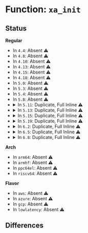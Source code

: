 # Function: <code>xa_init</code>

## Status
<b>Regular</b>
<ul>
<li>
In <code>4.4</code>: Absent ⚠️
</li>
<li>
In <code>4.8</code>: Absent ⚠️
</li>
<li>
In <code>4.10</code>: Absent ⚠️
</li>
<li>
In <code>4.13</code>: Absent ⚠️
</li>
<li>
In <code>4.15</code>: Absent ⚠️
</li>
<li>
In <code>4.18</code>: Absent ⚠️
</li>
<li>
In <code>5.0</code>: Absent ⚠️
</li>
<li>
In <code>5.3</code>: Absent ⚠️
</li>
<li>
In <code>5.4</code>: Absent ⚠️
</li>
<li>
In <code>5.8</code>: Absent ⚠️
</li>
<li>
<details>
<summary>In <code>5.11</code>: Duplicate, Full Inline ⚠️</summary>

**Collision:** Static Duplication

**Inline:** Full

**Transformation:** False

**Instances:**

```
In arch/x86/kernel/cpu/sgx/driver.c (ffffffff810656df)
Location: include/linux/xarray.h:389
Inline: True
Inline callers:
  - arch/x86/kernel/cpu/sgx/driver.c:sgx_open
```
```
In fs/io_uring.c (ffffffff8138a857)
Location: include/linux/xarray.h:389
Inline: True
Inline callers:
  - fs/io_uring.c:io_uring_alloc_task_context
```
</details>
</li>
<li>
<details>
<summary>In <code>5.13</code>: Duplicate, Full Inline ⚠️</summary>

**Collision:** Static Duplication

**Inline:** Full

**Transformation:** False

**Instances:**

```
In arch/x86/kernel/cpu/sgx/driver.c (ffffffff81065daf)
Location: include/linux/xarray.h:391
Inline: True
Inline callers:
  - arch/x86/kernel/cpu/sgx/driver.c:sgx_open
```
```
In arch/x86/kernel/cpu/sgx/virt.c (ffffffff81069854)
Location: include/linux/xarray.h:391
Inline: True
Inline callers:
  - arch/x86/kernel/cpu/sgx/virt.c:sgx_vepc_open
```
```
In fs/io_uring.c (ffffffff81392489)
Location: include/linux/xarray.h:391
Inline: True
Inline callers:
  - fs/io_uring.c:io_uring_alloc_task_context
```
```
In block/genhd.c (ffffffff8157e8ef)
Location: include/linux/xarray.h:391
Inline: True
Inline callers:
  - block/genhd.c:__alloc_disk_node
```
</details>
</li>
<li>
<details>
<summary>In <code>5.15</code>: Duplicate, Full Inline ⚠️</summary>

**Collision:** Static Duplication

**Inline:** Full

**Transformation:** False

**Instances:**

```
In arch/x86/kernel/cpu/sgx/driver.c (ffffffff8106fecf)
Location: include/linux/xarray.h:391
Inline: True
Inline callers:
  - arch/x86/kernel/cpu/sgx/driver.c:sgx_open
```
```
In arch/x86/kernel/cpu/sgx/virt.c (ffffffff81073f34)
Location: include/linux/xarray.h:391
Inline: True
Inline callers:
  - arch/x86/kernel/cpu/sgx/virt.c:sgx_vepc_open
```
```
In fs/io_uring.c (ffffffff813e04b6)
Location: include/linux/xarray.h:391
Inline: True
Inline callers:
  - fs/io_uring.c:io_uring_alloc_task_context
```
```
In block/genhd.c (ffffffff815e3e30)
Location: include/linux/xarray.h:391
Inline: True
Inline callers:
  - block/genhd.c:__alloc_disk_node
```
</details>
</li>
<li>
<details>
<summary>In <code>5.19</code>: Duplicate, Full Inline ⚠️</summary>

**Collision:** Static Duplication

**Inline:** Full

**Transformation:** False

**Instances:**

```
In arch/x86/kernel/cpu/sgx/driver.c (ffffffff8107d7e1)
Location: include/linux/xarray.h:392
Inline: True
Inline callers:
  - arch/x86/kernel/cpu/sgx/driver.c:sgx_open
```
```
In arch/x86/kernel/cpu/sgx/virt.c (ffffffff81082464)
Location: include/linux/xarray.h:392
Inline: True
Inline callers:
  - arch/x86/kernel/cpu/sgx/virt.c:sgx_vepc_open
```
```
In kernel/irq/msi.c (ffffffff8116f08c)
Location: include/linux/xarray.h:392
Inline: True
Inline callers:
  - kernel/irq/msi.c:msi_setup_device_data
```
```
In block/blk-mq.c (ffffffff8168a995)
Location: include/linux/xarray.h:392
Inline: True
Inline callers:
  - block/blk-mq.c:blk_mq_init_allocated_queue
```
```
In block/genhd.c (ffffffff816930fd)
Location: include/linux/xarray.h:392
Inline: True
Inline callers:
  - block/genhd.c:__alloc_disk_node
```
```
In io_uring/io_uring.c (ffffffff81e8ec79)
Location: include/linux/xarray.h:392
Inline: True
Inline callers:
  - io_uring/io_uring.c:io_uring_alloc_task_context
  - io_uring/io_uring.c:io_ring_ctx_alloc
```
</details>
</li>
<li>
<details>
<summary>In <code>6.2</code>: Duplicate, Full Inline ⚠️</summary>

**Collision:** Static Duplication

**Inline:** Full

**Transformation:** False

**Instances:**

```
In arch/x86/kernel/cpu/sgx/driver.c (ffffffff8108ed41)
Location: include/linux/xarray.h:393
Inline: True
Inline callers:
  - arch/x86/kernel/cpu/sgx/driver.c:sgx_open
```
```
In arch/x86/kernel/cpu/sgx/virt.c (ffffffff81094ed4)
Location: include/linux/xarray.h:393
Inline: True
Inline callers:
  - arch/x86/kernel/cpu/sgx/virt.c:sgx_vepc_open
```
```
In block/blk-mq.c (ffffffff81749b78)
Location: include/linux/xarray.h:393
Inline: True
Inline callers:
  - block/blk-mq.c:blk_mq_init_allocated_queue
```
```
In block/genhd.c (ffffffff81752891)
Location: include/linux/xarray.h:393
Inline: True
Inline callers:
  - block/genhd.c:__alloc_disk_node
```
```
In io_uring/io_uring.c (ffffffff81789fb9)
Location: include/linux/xarray.h:393
Inline: True
Inline callers:
  - io_uring/io_uring.c:io_ring_ctx_alloc
```
```
In io_uring/tctx.c (ffffffff8179bb44)
Location: include/linux/xarray.h:393
Inline: True
Inline callers:
  - io_uring/tctx.c:io_uring_alloc_task_context
```
```
In drivers/pci/p2pdma.c (ffffffff8191c40d)
Location: include/linux/xarray.h:393
Inline: True
Inline callers:
  - drivers/pci/p2pdma.c:pci_p2pdma_add_resource
```
```
In drivers/pci/doe.c (ffffffff8192043f)
Location: include/linux/xarray.h:393
Inline: True
Inline callers:
  - drivers/pci/doe.c:pcim_doe_create_mb
```
```
In drivers/iommu/intel/iommu.c (ffffffff81ac0e46)
Location: include/linux/xarray.h:393
Inline: True
Inline callers:
  - drivers/iommu/intel/iommu.c:alloc_domain
```
```
In drivers/iommu/iommu.c (ffffffff81acdeec)
Location: include/linux/xarray.h:393
Inline: True
Inline callers:
  - drivers/iommu/iommu.c:iommu_group_alloc
```
</details>
</li>
<li>
<details>
<summary>In <code>6.5</code>: Duplicate, Full Inline ⚠️</summary>

**Collision:** Static Duplication

**Inline:** Full

**Transformation:** False

**Instances:**

```
In arch/x86/kernel/cpu/sgx/driver.c (ffffffff81091c31)
Location: include/linux/xarray.h:393
Inline: True
Inline callers:
  - arch/x86/kernel/cpu/sgx/driver.c:sgx_open
```
```
In arch/x86/kernel/cpu/sgx/virt.c (ffffffff81097e54)
Location: include/linux/xarray.h:393
Inline: True
Inline callers:
  - arch/x86/kernel/cpu/sgx/virt.c:sgx_vepc_open
```
```
In mm/vmalloc.c (ffffffff836e6191)
Location: include/linux/xarray.h:393
Inline: True
Inline callers:
  - mm/vmalloc.c:vmalloc_init
```
```
In block/blk-mq.c (ffffffff8178627c)
Location: include/linux/xarray.h:393
Inline: True
Inline callers:
  - block/blk-mq.c:blk_mq_init_allocated_queue
```
```
In block/genhd.c (ffffffff8178ea51)
Location: include/linux/xarray.h:393
Inline: True
Inline callers:
  - block/genhd.c:__alloc_disk_node
```
```
In io_uring/io_uring.c (ffffffff817ca8c9)
Location: include/linux/xarray.h:393
Inline: True
Inline callers:
  - io_uring/io_uring.c:io_ring_ctx_alloc
```
```
In io_uring/tctx.c (ffffffff817dcc74)
Location: include/linux/xarray.h:393
Inline: True
Inline callers:
  - io_uring/tctx.c:io_uring_alloc_task_context
```
```
In drivers/pci/p2pdma.c (ffffffff8195fa0f)
Location: include/linux/xarray.h:393
Inline: True
Inline callers:
  - drivers/pci/p2pdma.c:pci_p2pdma_add_resource
```
```
In drivers/pci/doe.c (ffffffff81963dd5)
Location: include/linux/xarray.h:393
Inline: True
Inline callers:
  - drivers/pci/doe.c:pci_doe_init
  - drivers/pci/doe.c:pci_doe_create_mb
```
```
In drivers/iommu/intel/iommu.c (ffffffff81b0d6b6)
Location: include/linux/xarray.h:393
Inline: True
Inline callers:
  - drivers/iommu/intel/iommu.c:alloc_domain
```
```
In drivers/iommu/iommu.c (ffffffff81b1ca7c)
Location: include/linux/xarray.h:393
Inline: True
Inline callers:
  - drivers/iommu/iommu.c:iommu_group_alloc
```
</details>
</li>
<li>
<details>
<summary>In <code>6.8</code>: Duplicate, Full Inline ⚠️</summary>

**Collision:** Static Duplication

**Inline:** Full

**Transformation:** False

**Instances:**

```
In arch/x86/kernel/cpu/sgx/driver.c (ffffffff81099010)
Location: include/linux/xarray.h:393
Inline: True
Inline callers:
  - arch/x86/kernel/cpu/sgx/driver.c:sgx_open
```
```
In arch/x86/kernel/cpu/sgx/virt.c (ffffffff8109f3f3)
Location: include/linux/xarray.h:393
Inline: True
Inline callers:
  - arch/x86/kernel/cpu/sgx/virt.c:sgx_vepc_open
```
```
In mm/vmalloc.c (ffffffff839189f1)
Location: include/linux/xarray.h:393
Inline: True
Inline callers:
  - mm/vmalloc.c:vmalloc_init
```
```
In block/blk-mq.c (ffffffff817c8958)
Location: include/linux/xarray.h:393
Inline: True
Inline callers:
  - block/blk-mq.c:blk_mq_init_allocated_queue
```
```
In block/genhd.c (ffffffff817d1340)
Location: include/linux/xarray.h:393
Inline: True
Inline callers:
  - block/genhd.c:__alloc_disk_node
```
```
In io_uring/io_uring.c (ffffffff8180e1d8)
Location: include/linux/xarray.h:393
Inline: True
Inline callers:
  - io_uring/io_uring.c:io_ring_ctx_alloc
```
```
In io_uring/tctx.c (ffffffff81820f56)
Location: include/linux/xarray.h:393
Inline: True
Inline callers:
  - io_uring/tctx.c:io_uring_alloc_task_context
```
```
In drivers/pci/p2pdma.c (ffffffff819a9096)
Location: include/linux/xarray.h:393
Inline: True
Inline callers:
  - drivers/pci/p2pdma.c:pci_p2pdma_add_resource
```
```
In drivers/pci/doe.c (ffffffff819ad485)
Location: include/linux/xarray.h:393
Inline: True
Inline callers:
  - drivers/pci/doe.c:pci_doe_init
  - drivers/pci/doe.c:pci_doe_create_mb
```
```
In drivers/iommu/intel/iommu.c (ffffffff81b62d91)
Location: include/linux/xarray.h:393
Inline: True
Inline callers:
  - drivers/iommu/intel/iommu.c:alloc_domain
```
```
In drivers/iommu/intel/nested.c (ffffffff81b6968e)
Location: include/linux/xarray.h:393
Inline: True
Inline callers:
  - drivers/iommu/intel/nested.c:intel_nested_domain_alloc
```
```
In drivers/iommu/iommu.c (ffffffff81b72f9b)
Location: include/linux/xarray.h:393
Inline: True
Inline callers:
  - drivers/iommu/iommu.c:iommu_group_alloc
```
```
In net/sched/cls_api.c (ffffffff81f7cc54)
Location: include/linux/xarray.h:393
Inline: True
Inline callers:
  - net/sched/cls_api.c:tcf_block_get_ext
```
```
In net/netlink/genetlink.c (ffffffff81f8fc06)
Location: include/linux/xarray.h:393
Inline: True
```
</details>
</li>
</ul>
<b>Arch</b>
<ul>
<li>
In <code>arm64</code>: Absent ⚠️
</li>
<li>
In <code>armhf</code>: Absent ⚠️
</li>
<li>
In <code>ppc64el</code>: Absent ⚠️
</li>
<li>
In <code>riscv64</code>: Absent ⚠️
</li>
</ul>
<b>Flavor</b>
<ul>
<li>
In <code>aws</code>: Absent ⚠️
</li>
<li>
In <code>azure</code>: Absent ⚠️
</li>
<li>
In <code>gcp</code>: Absent ⚠️
</li>
<li>
In <code>lowlatency</code>: Absent ⚠️
</li>
</ul>

## Differences
